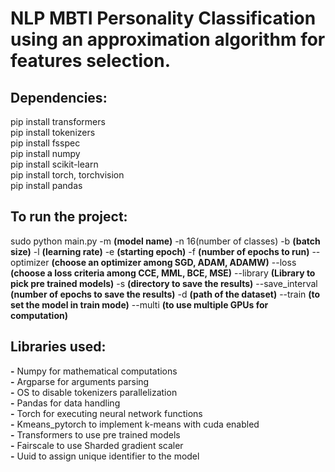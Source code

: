 # NLP MBTI Personality Classification using an approximation algorithm for features selection.

## Dependencies:

pip install transformers <br>
pip install tokenizers <br>
pip install fsspec <br>
pip install numpy <br>
pip install scikit-learn <br>
pip install torch, torchvision <br>
pip install pandas <br>

## To run the project:<br>
sudo python main.py -m **(model name)** -n 16(number of classes) -b **(batch size)** -l **(learning rate)** -e **(starting epoch)** -f **(number of epochs to run)** --optimizer **(choose an optimizer among SGD, ADAM, ADAMW)**  --loss **(choose a loss criteria among CCE, MML, BCE, MSE)** --library **(Library to pick pre trained models)** -s **(directory to save the results)** --save_interval **(number of epochs to save the results)** -d **(path of the dataset)** --train **(to set the model in train mode)** --multi **(to use multiple GPUs for computation)**
<br>

## Libraries used:<br>

**-** Numpy for mathematical computations <br>
**-** Argparse for arguments parsing<br>
**-** OS to disable tokenizers parallelization<br>
**-** Pandas for data handling<br>
**-** Torch for executing neural network functions<br>
**-** Kmeans_pytorch to implement k-means with cuda enabled<br>
**-** Transformers to use pre trained models<br>
**-** Fairscale to use Sharded gradient scaler<br>
**-** Uuid to assign unique identifier to the model<br>
